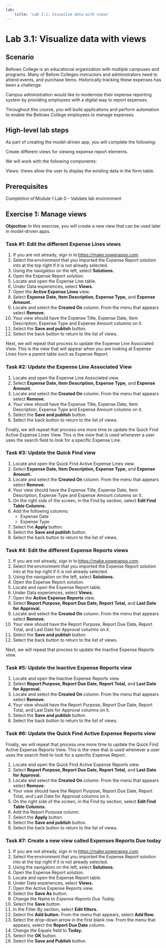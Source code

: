 ```yaml
---
lab:
    title: 'Lab 3.1: Visualize data with views'
---
```


# Lab 3.1: Visualize data with views

## Scenario

Bellows College is an educational organization with multiple campuses and programs. Many of Bellow Colleges instructors and administrators need to attend events, and purchase items. Historically tracking these expenses has been a challenge.

Campus administration would like to modernize their expense reporting system by providing employees with a digital way to report expenses.

Throughout this course, you will build applications and perform automation to enable the Bellows College employees to manage expenses.

## High-level lab steps

As part of creating the model-driven app, you will complete the following:

Create different views for viewing expense report elements.

We will work with the following components:

Views: Views allow the user to display the existing data in the form table.

## Prerequisites

Completion of Module 1 Lab 0 - Validate lab environment

## Exercise 1: Manage views

**Objective:** In this exercise, you will create a new view that can be used later in model-driven apps.

### Task #1: Edit the different Expense Lines views

1. If you are not already, sign in to https://make.powerapps.com.
2. Select the environment that you imported the Expense Report solution into at the top right if it is not already selected.
3. Using the navigation on the left, select **Solutions.**
4. Open the Expense Report solution.
5. Locate and open the Expense Line table.
6. Under Data experiences, select **Views.**
7. Open the **Active Expense Lines** view.
8. Select **Expense Date, Item Description, Expense Type,** and **Expense Amount.**
9. Locate and select the **Created On** column. From the menu that appears select **Remove.**
10. Your view should have the Expense Title, Expense Date, Item Description, Expense Type and Expense Amount columns on it.
11. Select the **Save and publish** button.
12. Select the back button to return to the list of views.

Next, we will repeat that process to update the Expense Line Associated View. This is the view that will appear when you are looking at Expense Lines from a parent table such as Expense Report.

### Task #2: Update the Expense Line Associated View 

1. Locate and open the Expense Line Associated view.
2. Select **Expense Date, Item Description, Expense Type,** and **Expense Amount.**
3. Locate and select the **Created On** column. From the menu that appears select **Remove.**
4. Your view should have the Expense Title, Expense Date, Item Description, Expense Type and Expense Amount columns on it.
5. Select the **Save and publish** button.
6. Select the back button to return to the list of views.

Finally, we will repeat that process one more time to update the Quick Find Active Expense Lines View. This is the view that is used whenever a user uses the search field to look for a specific Expense Line.

### Task #3: Update the Quick Find view

1. Locate and open the Quick Find Active Expense Lines view.
2. Select  **Expense Date, Item Description, Expense Type,** and **Expense Amount.**
3. Locate and select the **Created On** column. From the menu that appears select **Remove.**
4. Your view should have the Expense Title, Expense Date, Item Description, Expense Type and Expense Amount columns on it.
5. On the right side of the screen, in the Find by section, select **Edit Find Table Columns.**
6. Add the following columns:
    - Expense Date
    - Expense Type
7. Select the **Apply** button.
8. Select the **Save and publish** button.
9. Select the back button to return to the list of views.

### Task #4: Edit the different Expense Reports views

1. If you are not already, sign in to https://make.powerapps.com.
2. Select the environment that you imported the Expense Report solution into at the top right if it is not already selected.
3. Using the navigation on the left, select **Solutions.**
4. Open the Expense Report solution.
5. Locate and open the Expense Report table.
6. Under Data experiences, select **Views.**
7. Open the **Active Expense Reports** view.
8. Select **Report Purpose, Report Due Date, Report Total,** and **Last Date for Approval.**
9. Locate and select the **Created On** column. From the menu that appears select **Remove.**
10. Your view should have the Report Purpose, Report Due Date, Report Total, and Last Date for Approval columns on it.
11. Select the **Save and publish** button.
12. Select the back button to return to the list of views.

Next, we will repeat that process to update the Inactive Expense Reports view.

### Task #5: Update the Inactive Expense Reports view

1. Locate and open the Inactive Expense Reports view.
2. Select **Report Purpose, Report Due Date, Report Total,** and **Last Date for Approval.**
3. Locate and select the **Created On** column. From the menu that appears select **Remove.**
4. Your view should have the Report Purpose, Report Due Date, Report Total, and Last Date for Approval columns on it.
5. Select the **Save and publish** button.
6. Select the back button to return to the list of views.

### Task #6: Update the Quick Find Active Expense Reports view 

Finally, we will repeat that process one more time to update the Quick Find Active Expense Reports View. This is the view that is used whenever a user uses the search field to look for a specific Expense Report.

1. Locate and open the Quick Find Active Expense Reports view.
2. Select **Report Purpose, Report Due Date, Report Total,** and **Last Date for Approval.**
3. Locate and select the **Created On** column. From the menu that appears select **Remove.**
4. Your view should have the Report Purpose, Report Due Date, Report Total, and Last Date for Approval columns on it.
5. On the right side of the screen, in the Find by section, select **Edit Find Table Columns.**
6. Add the Report Purpose column.
7. Select the **Apply** button.
8. Select the **Save and publish** button.
9. Select the back button to return to the list of views.

### Task #7: Create a new view called Expenses Reports Due today

1. If you are not already, sign in to https://make.powerapps.com.
2. Select the environment that you imported the Expense Report solution into at the top right if it is not already selected.
3. Using the navigation on the left, select **Solutions.**
4. Open the Expense Report solution.
5. Locate and open the Expense Report table.
6. Under Data experiences, select **Views.**
7. Open the Active Expense Reports view.
8. Select the **Save As** button.
9. Change the Name to *Expense Reports Due Today.*
10. Select the **Save** button.
11. In the Filter By section, select **Edit filters.**
12. Select the **Add button.** From the menu that appears, select **Add Row.**
13. Select the drop-down arrow in the first blank row. From the menu that appears, select the **Report Due Date** column.
14. Change the Equals field to **Today.**
15. Select the **OK** button.
16. Select the **Save and Publish** button.
